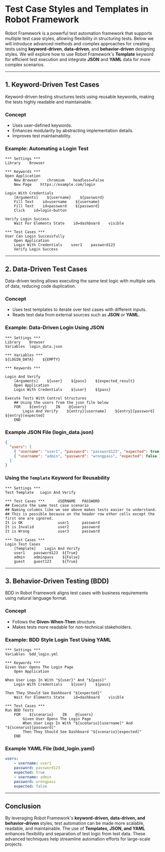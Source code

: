 # **Test Case Styles and Templates in Robot Framework**

Robot Framework is a powerful test automation framework that supports multiple test case styles, allowing flexibility in structuring tests. Below we will introduce advanced methods and complex approaches for creating tests using **keyword-driven**, **data-driven**, and **behavior-driven** designing styles. We will explore how to use Robot Framework's **Template** keyword for efficient test execution and integrate **JSON** and **YAML** data for more complex scenarios.

---

## 1. Keyword-Driven Test Cases

Keyword-driven testing structures tests using reusable keywords, making the tests highly readable and maintainable.

### **Concept**

- Uses user-defined keywords.
- Enhances modularity by abstracting implementation details.
- Improves test maintainability.

### **Example: Automating a Login Test**

```robot
*** Settings ***
Library    Browser

*** Keywords ***
Open Application
    New Browser    chromium    headless=False
    New Page    https://example.com/login

Login With Credentials
    [Arguments]    ${username}    ${password}
    Fill Text    id=username    ${username}
    Fill Text    id=password    ${password}
    Click    id=login-button

Verify Login Success
    Wait For Elements State    id=dashboard    visible

*** Test Cases ***
User Can Login Successfully
    Open Application
    Login With Credentials    user1    password123
    Verify Login Success
```

---

## 2. Data-Driven Test Cases

Data-driven testing allows executing the same test logic with multiple sets of data, reducing code duplication.

### **Concept**

- Uses test templates to iterate over test cases with different inputs.
- Reads test data from external sources such as **JSON** or **YAML**.

### **Example: Data-Driven Login Using JSON**

```robot
*** Settings ***
Library    Browser
Variables  login_data.json

*** Variables ***
${LOGIN_DATA}    ${EMPTY}

*** Keywords ***

Login And Verify
    [Arguments]    ${user}    ${pass}    ${expected_result}
    Open Application
    Login With Credentials    ${user}    ${pass}

Execute Tests With Control Structures
    ## Using the users from the json file below
    FOR    ${entry}    IN    @{users}
        Login And Verify    ${entry}[username]    ${entry}[password]    ${entry}[expected]
    END
```

### **Example JSON File (login_data.json)**

```json
{
  "users": [
    { "username": "user1", "password": "password123", "expected": true },
    { "username": "admin", "password": "wrongpass", "expected": false }
  ]
}
```

### **Using the `Template` Keyword for Reusability**

```robot
*** Settings ***
Test Template   Login And Verify

*** Test Cases ***      USERNAME   PASSWORD
## Execute the same test case scenario
## Naming columns like we see above makes tests easier to understand.
## This is possible because on the header row other cells except the first one are ignored.
It is OK                user1      password
It is Invalid           user2      password
It is Wrong             user3      password
```

```robot
*** Test Cases ***
Login Test Cases
    [Template]    Login And Verify
    user1    password123  ${True}
    admin    adminpass    ${False}
    guest    guest123     ${True}
```

---

## 3. Behavior-Driven Testing (BDD)

BDD in Robot Framework aligns test cases with business requirements using natural language format.

### **Concept**

- Follows the **Given-When-Then** structure.
- Makes tests more readable for non-technical stakeholders.

### **Example: BDD Style Login Test Using YAML**

```robot
*** Settings ***
Variables  bdd_login.yml

*** Keywords ***
Given User Opens The Login Page
    Open Application

When User Logs In With "${user}" And "${pass}"
    Login With Credentials    ${user}    ${pass}

Then They Should See Dashboard "${expected}"
    Wait For Elements State    id=dashboard    visible

*** Test Cases ***
Run BDD Tests
    FOR    ${scenario}    IN    @{users}
        Given User Opens The Login Page
        When User Logs In With "${scenario}[username]" And "${scenario}[password]"
        Then They Should See Dashboard "${scenario}[expected]"
    END
```

### **Example YAML File (bdd_login.yaml)**

```yaml
users:
    - username: user1
    password: password123
    expected: true
    - username: admin
    password: wrongpass
    expected: false
```

---

## **Conclusion**

By leveraging Robot Framework's **keyword-driven, data-driven, and behavior-driven** styles, test automation can be made more scalable, readable, and maintainable. The use of **Templates, JSON, and YAML** enhances flexibility and separation of test logic from test data. These advanced techniques help streamline automation efforts for large-scale projects.
